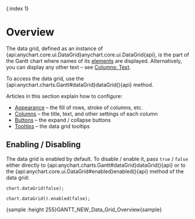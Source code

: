 {:index 1}
# Overview

The data grid, defined as an instance of {api:anychart.core.ui.DataGrid}anychart.core.ui.DataGrid{api}, is the part of the Gantt chart where names of its [elements](Elements) are displayed. Alternatively, you can display any other text – see [Columns: Text](Columns#text_\(labels\)).

To access the data grid, use the {api:anychart.charts.Gantt#dataGrid}dataGrid(){api} method.

Articles in this section explain how to configure:

* [Appearance](Appearance) – the fill of rows, stroke of columns, etc.
* [Columns](Columns) – the title, text, and other settings of each column
* [Buttons](Buttons) – the expand / collapse buttons
* [Tooltips](Tooltips) – the data grid tooltips

## Enabling / Disabling

The data grid is enabled by default. To disable / enable it, pass `true` / `false` either directly to {api:anychart.charts.Gantt#dataGrid}dataGrid(){api} or to the {api:anychart.core.ui.DataGrid#enabled}enabled(){api} method of the data grid:

```
chart.dataGrid(false);
```

```
chart.dataGrid().enabled(false);
```

{sample :height 255}GANTT\_NEW\_Data\_Grid\_Overview{sample}
